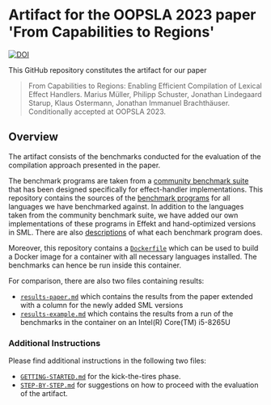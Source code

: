 # Artifact for the OOPSLA 2023 paper 'From Capabilities to Regions'

[![DOI](https://zenodo.org/badge/???.svg)](https://zenodo.org/badge/latestdoi/???)

This GitHub repository constitutes the artifact for our paper

> From Capabilities to Regions: Enabling Efficient Compilation of Lexical Effect Handlers.
> Marius Müller, Philipp Schuster, Jonathan Lindegaard Starup, Klaus Ostermann, Jonathan Immanuel Brachthäuser.
> Conditionally accepted at OOPSLA 2023.

## Overview

The artifact consists of the benchmarks conducted for the evaluation of the compilation approach presented in the paper.

The benchmark programs are taken from a [community benchmark suite](https://github.com/effect-handlers/effect-handlers-bench) that has been designed specifically for effect-handler implementations.
This repository contains the sources of the [benchmark programs](./benchmark-programs) for all languages we have benchmarked against.
In addition to the languages taken from the community benchmark suite, we have added our own implementations of these programs in Effekt and hand-optimized versions in SML.
There are also [descriptions](./benchmark-programs/descriptions) of what each benchmark program does.

Moreover, this repository contains a [`Dockerfile`](./Dockerfile) which can be used to build a Docker image for a container with all necessary languages installed.
The benchmarks can hence be run inside this container.

For comparison, there are also two files containing results:
- [`results-paper.md`](./results-paper.md) which contains the results from the paper extended with a column for the newly added SML versions
- [`results-example.md`](./results-example.md) which contains the results from a run of the benchmarks in the container on an Intel(R) Core(TM) i5-8265U

### Additional Instructions
Please find additional instructions in the following two files:

- [`GETTING-STARTED.md`](./GETTING-STARTED.md) for the kick-the-tires phase.
- [`STEP-BY-STEP.md`](./STEP-BY-STEP.md) for suggestions on how to proceed with the evaluation of the artifact.
